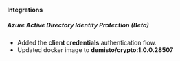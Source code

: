 
#### Integrations
##### Azure Active Directory Identity Protection (Beta)
- Added the **client credentials** authentication flow.
- Updated docker image to **demisto/crypto:1.0.0.28507**